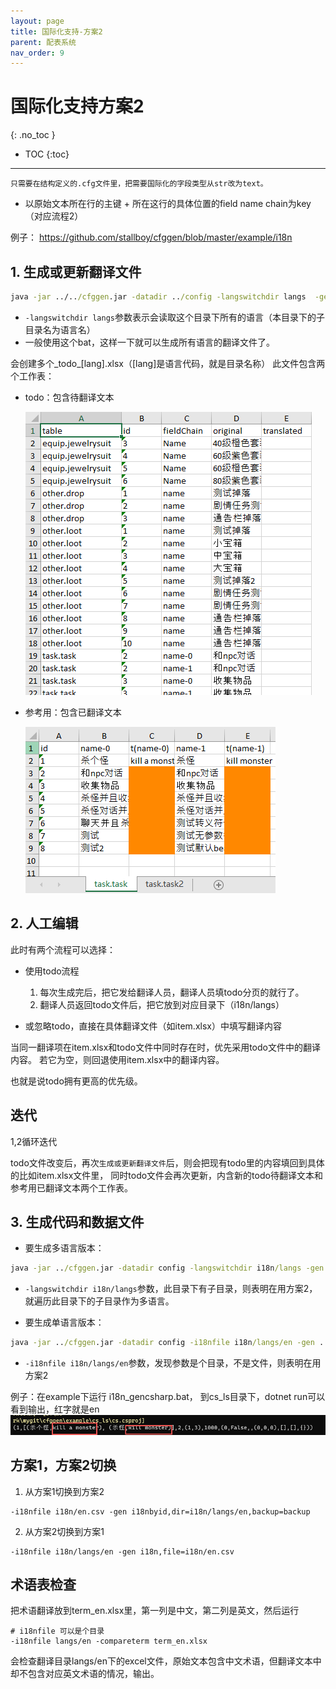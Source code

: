 ```yaml
---
layout: page
title: 国际化支持-方案2
parent: 配表系统
nav_order: 9
---
```

# 国际化支持方案2
{: .no_toc }

- TOC
{:toc}
---

```
只需要在结构定义的.cfg文件里，把需要国际化的字段类型从str改为text。
```

- 以原始文本所在行的主键 + 所在这行的具体位置的field name chain为key （对应流程2）


例子： https://github.com/stallboy/cfggen/blob/master/example/i18n


## 1. 生成或更新翻译文件


```bat
java -jar ../../cfggen.jar -datadir ../config -langswitchdir langs  -gen i18nbyid,dir=langs,backup=backup
```

- `-langswitchdir langs`参数表示会读取这个目录下所有的语言（本目录下的子目录名为语言名）
- 一般使用这个bat，这样一下就可以生成所有语言的翻译文件了。

会创建多个_todo_[lang].xlsx（[lang]是语言代码，就是目录名称）
此文件包含两个工作表：
- todo：包含待翻译文本

  ![method2_todo](i18n_method2_todo.png)

- 参考用：包含已翻译文本

  ![method2](i18n_method2.png)


## 2. 人工编辑

此时有两个流程可以选择：

- 使用todo流程
  1. 每次生成完后，把它发给翻译人员，翻译人员填todo分页的就行了。
  2. 翻译人员返回todo文件后，把它放到对应目录下（i18n/langs）

- 或忽略todo，直接在具体翻译文件（如item.xlsx）中填写翻译内容


当同一翻译项在item.xlsx和todo文件中同时存在时，优先采用todo文件中的翻译内容。
若它为空，则回退使用item.xlsx中的翻译内容。

也就是说todo拥有更高的优先级。


## 迭代
1,2循环迭代

todo文件改变后，再次`生成或更新翻译文件`后，则会把现有todo里的内容填回到具体的比如item.xlsx文件里，
同时todo文件会再次更新，内含新的todo待翻译文本和参考用已翻译文本两个工作表。


## 3. 生成代码和数据文件

* 要生成多语言版本：

```bat
java -jar ../cfggen.jar -datadir config -langswitchdir i18n/langs -gen ...
```

- `-langswitchdir i18n/langs`参数，此目录下有子目录，则表明在用方案2，就遍历此目录下的子目录作为多语言。

* 要生成单语言版本：

```bat
java -jar ../cfggen.jar -datadir config -i18nfile i18n/langs/en -gen ...
```

- `-i18nfile i18n/langs/en`参数，发现参数是个目录，不是文件，则表明在用方案2


例子：在example下运行 i18n_gencsharp.bat，
到cs_ls目录下，dotnet run可以看到输出，红字就是en
![img.png](i18n_cs.png)


## 方案1，方案2切换

1. 从方案1切换到方案2

```
-i18nfile i18n/en.csv -gen i18nbyid,dir=i18n/langs/en,backup=backup
```

2. 从方案2切换到方案1

```
-i18nfile i18n/langs/en -gen i18n,file=i18n/en.csv
```


## 术语表检查

把术语翻译放到term_en.xlsx里，第一列是中文，第二列是英文，然后运行

```
# i18nfile 可以是个目录
-i18nfile langs/en -compareterm term_en.xlsx
```

会检查翻译目录langs/en下的excel文件，原始文本包含中文术语，但翻译文本中却不包含对应英文术语的情况，输出。